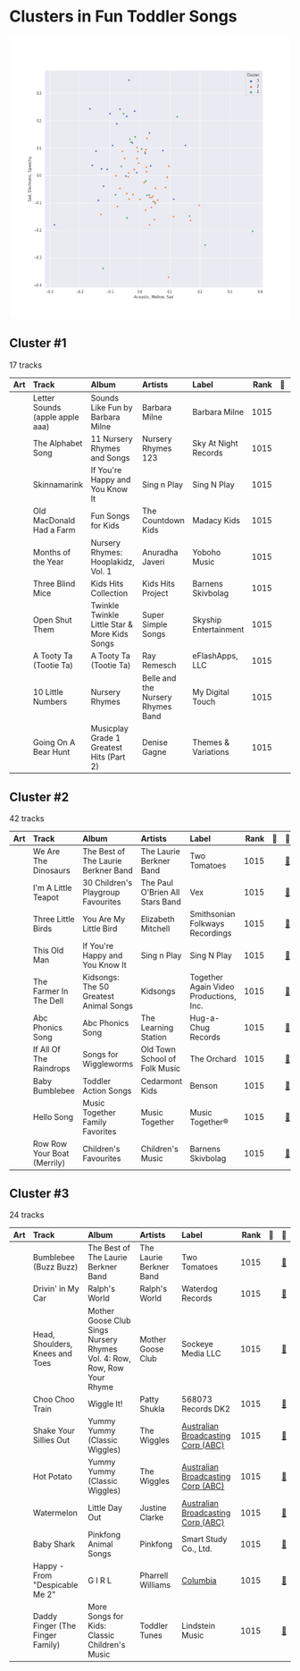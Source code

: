 # Clusters in Fun Toddler Songs 

![Comparison of Cluster](../../../images/playlists/fun_toddler_songs_/clusters/clusters_scatter.png)

## Cluster #1

17 tracks

| Art | Track | Album | Artists | Label | Rank | 💚 | 🔗 |
|:---|:---|:---|:---|:---|---:|:---|:---|
| <img src="https://i.scdn.co/image/ab67616d0000b273024d2a8b825e7bac9aeb460c" alt="" width="50" /> | Letter Sounds (apple apple aaa) | Sounds Like Fun by Barbara Milne | Barbara Milne | Barbara Milne | 1015 | | [🔗](https://open.spotify.com/track/0mSs7n2iFEfoONUCWoZfDl) |
| <img src="https://i.scdn.co/image/ab67616d0000b273374947dbb95010fd96b45a8a" alt="" width="50" /> | The Alphabet Song | 11 Nursery Rhymes and Songs | Nursery Rhymes 123 | Sky At Night Records | 1015 | | [🔗](https://open.spotify.com/track/3AKptVSm0UdJvzALA4ioAn) |
| <img src="https://i.scdn.co/image/ab67616d0000b273d43d503db3d6dd15127b403a" alt="" width="50" /> | Skinnamarink | If You're Happy and You Know It | Sing n Play | Sing N Play | 1015 | | [🔗](https://open.spotify.com/track/3qZjcQSjTL1sXvCghKeLb2) |
| <img src="https://i.scdn.co/image/ab67616d0000b273a6079f689f4f8f2dae7e1b4a" alt="" width="50" /> | Old MacDonald Had a Farm | Fun Songs for Kids | The Countdown Kids | Madacy Kids | 1015 | | [🔗](https://open.spotify.com/track/2tGgIA04KdLTRRGY5Ndw5w) |
| <img src="https://i.scdn.co/image/ab67616d0000b2734410bfa955dff7a3bf84dc78" alt="" width="50" /> | Months of the Year | Nursery Rhymes: Hooplakidz, Vol. 1 | Anuradha Javeri | Yoboho Music | 1015 | | [🔗](https://open.spotify.com/track/29xVFbFlteivgkDHG15BpO) |
| <img src="https://i.scdn.co/image/ab67616d0000b273648517235abb8c05b1b1af3e" alt="" width="50" /> | Three Blind Mice | Kids Hits Collection | Kids Hits Project | Barnens Skivbolag | 1015 | | [🔗](https://open.spotify.com/track/30KpWHztqavXKbJYnusL9u) |
| <img src="https://i.scdn.co/image/ab67616d0000b2734062dcfa17a0b15cdbfc9d50" alt="" width="50" /> | Open Shut Them | Twinkle Twinkle Little Star & More Kids Songs | Super Simple Songs | Skyship Entertainment | 1015 | | [🔗](https://open.spotify.com/track/2NtrTPwgjK6nLefb8icrue) |
| <img src="https://i.scdn.co/image/ab67616d0000b27377a274592dfe888f5d0d91b7" alt="" width="50" /> | A Tooty Ta (Tootie Ta) | A Tooty Ta (Tootie Ta) | Ray Remesch | eFlashApps, LLC | 1015 | | [🔗](https://open.spotify.com/track/40aF8upN1GeHQCcNFlDT9J) |
| <img src="https://i.scdn.co/image/ab67616d0000b273f920b73d9bd1d38284913976" alt="" width="50" /> | 10 Little Numbers | Nursery Rhymes | Belle and the Nursery Rhymes Band | My Digital Touch | 1015 | | [🔗](https://open.spotify.com/track/4ESxsb4EVn7xGmJPsEN7wr) |
| <img src="https://i.scdn.co/image/ab67616d0000b273d80bd51eba94b296fc693108" alt="" width="50" /> | Going On A Bear Hunt | Musicplay Grade 1 Greatest Hits (Part 2) | Denise Gagne | Themes & Variations | 1015 | | [🔗](https://open.spotify.com/track/4bhX85fxOd0E2UtOJcg7TN) |
## Cluster #2

42 tracks

| Art | Track | Album | Artists | Label | Rank | 💚 | 🔗 |
|:---|:---|:---|:---|:---|---:|:---|:---|
| <img src="https://i.scdn.co/image/ab67616d0000b27315da17f21f746eefc8c7265b" alt="" width="50" /> | We Are The Dinosaurs | The Best of The Laurie Berkner Band | The Laurie Berkner Band | Two Tomatoes | 1015 | | [🔗](https://open.spotify.com/track/1FmJtqPzqoh9FydgLvFcXR) |
| <img src="https://i.scdn.co/image/ab67616d0000b273ee857d39aa55c1a3123848e9" alt="" width="50" /> | I'm A Little Teapot | 30 Children's Playgroup Favourites | The Paul O'Brien All Stars Band | Vex | 1015 | | [🔗](https://open.spotify.com/track/09e9gkRHVf8xQHy3dQ1fO8) |
| <img src="https://i.scdn.co/image/ab67616d0000b2732e98ac353bde1480e5be8721" alt="" width="50" /> | Three Little Birds | You Are My Little Bird | Elizabeth Mitchell | Smithsonian Folkways Recordings | 1015 | | [🔗](https://open.spotify.com/track/4Rs7nQW8DxBlyBpetWdkyI) |
| <img src="https://i.scdn.co/image/ab67616d0000b273d43d503db3d6dd15127b403a" alt="" width="50" /> | This Old Man | If You're Happy and You Know It | Sing n Play | Sing N Play | 1015 | | [🔗](https://open.spotify.com/track/4oU7XJPdXtVfNvWrIdRRoT) |
| <img src="https://i.scdn.co/image/ab67616d0000b27373faccd9bf217d899d34a273" alt="" width="50" /> | The Farmer In The Dell | Kidsongs: The 50 Greatest Animal Songs | Kidsongs | Together Again Video Productions, Inc. | 1015 | | [🔗](https://open.spotify.com/track/1srbiAU0RloE9PtSGGXmTQ) |
| <img src="https://i.scdn.co/image/ab67616d0000b273bbc2c30740cdaf0f294a786f" alt="" width="50" /> | Abc Phonics Song | Abc Phonics Song | The Learning Station | Hug-a-Chug Records | 1015 | | [🔗](https://open.spotify.com/track/6C0KJ9MMjL4G3FkkpUSQph) |
| <img src="https://i.scdn.co/image/ab67616d0000b273e3caaf7f5b105c98e1d400f1" alt="" width="50" /> | If All Of The Raindrops | Songs for Wiggleworms | Old Town School of Folk Music | The Orchard | 1015 | | [🔗](https://open.spotify.com/track/5POM2lseA6sONqP0O9pxWC) |
| <img src="https://i.scdn.co/image/ab67616d0000b27372444ddcc6bcf20f45c76a81" alt="" width="50" /> | Baby Bumblebee | Toddler Action Songs | Cedarmont Kids | Benson | 1015 | | [🔗](https://open.spotify.com/track/5nyiCpT9umyu8ChSDofeVg) |
| <img src="https://i.scdn.co/image/ab67616d0000b273c0dbda78591899579d2c9f7c" alt="" width="50" /> | Hello Song | Music Together Family Favorites | Music Together | Music Together® | 1015 | | [🔗](https://open.spotify.com/track/5tchXfzE9ktj1bSxmgPlDG) |
| <img src="https://i.scdn.co/image/ab67616d0000b273a867b723bb69f302ee08ae92" alt="" width="50" /> | Row Row Your Boat (Merrily) | Children's Favourites | Children's Music | Barnens Skivbolag | 1015 | | [🔗](https://open.spotify.com/track/6rup3MnFORKLyVwn10k2uO) |
## Cluster #3

24 tracks

| Art | Track | Album | Artists | Label | Rank | 💚 | 🔗 |
|:---|:---|:---|:---|:---|---:|:---|:---|
| <img src="https://i.scdn.co/image/ab67616d0000b27315da17f21f746eefc8c7265b" alt="" width="50" /> | Bumblebee (Buzz Buzz) | The Best of The Laurie Berkner Band | The Laurie Berkner Band | Two Tomatoes | 1015 | | [🔗](https://open.spotify.com/track/7wmLqSbHSmUzhqXRVqADnq) |
| <img src="https://i.scdn.co/image/ab67616d0000b273240bd30355c4a91793e81f49" alt="" width="50" /> | Drivin' in My Car | Ralph's World | Ralph's World | Waterdog Records | 1015 | | [🔗](https://open.spotify.com/track/0oFzsGRIzjGaHfTZTSCBlW) |
| <img src="https://i.scdn.co/image/ab67616d0000b273f73e9ac8e2bfcd29de478a5b" alt="" width="50" /> | Head, Shoulders, Knees and Toes | Mother Goose Club Sings Nursery Rhymes Vol. 4: Row, Row, Row Your Rhyme | Mother Goose Club | Sockeye Media LLC | 1015 | | [🔗](https://open.spotify.com/track/2qKrxtkIuCOyE66TAunMXx) |
| <img src="https://i.scdn.co/image/ab67616d0000b27340d558d041fba6cb638f2da7" alt="" width="50" /> | Choo Choo Train | Wiggle It! | Patty Shukla | 568073 Records DK2 | 1015 | | [🔗](https://open.spotify.com/track/1V04M7wFRFxzDlcjChlLsh) |
| <img src="https://i.scdn.co/image/ab67616d0000b273687e08fc0fdf2e7a72d53db8" alt="" width="50" /> | Shake Your Sillies Out | Yummy Yummy (Classic Wiggles) | The Wiggles | [Australian Broadcasting Corp (ABC)](../../../../labels/australian_broadcasting_corp_(abc)) | 1015 | | [🔗](https://open.spotify.com/track/2p5ChL6v6XQKg1taVNd6aB) |
| <img src="https://i.scdn.co/image/ab67616d0000b273687e08fc0fdf2e7a72d53db8" alt="" width="50" /> | Hot Potato | Yummy Yummy (Classic Wiggles) | The Wiggles | [Australian Broadcasting Corp (ABC)](../../../../labels/australian_broadcasting_corp_(abc)) | 1015 | | [🔗](https://open.spotify.com/track/6YfgINyGYB76E8dZygu4XO) |
| <img src="https://i.scdn.co/image/ab67616d0000b273a80af593612dc1ffca3c02f3" alt="" width="50" /> | Watermelon | Little Day Out | Justine Clarke | [Australian Broadcasting Corp (ABC)](../../../../labels/australian_broadcasting_corp_(abc)) | 1015 | | [🔗](https://open.spotify.com/track/4zR7Vs5v3AmgBrO9fEoSs2) |
| <img src="https://i.scdn.co/image/ab67616d0000b27311723f2867f29b2134ae47e4" alt="" width="50" /> | Baby Shark | Pinkfong Animal Songs | Pinkfong | Smart Study Co., Ltd. | 1015 | | [🔗](https://open.spotify.com/track/5ygDXis42ncn6kYG14lEVG) |
| <img src="https://i.scdn.co/image/ab67616d0000b273e8107e6d9214baa81bb79bba" alt="" width="50" /> | Happy - From "Despicable Me 2" | G I R L | Pharrell Williams | [Columbia](../../../../labels/columbia) | 1015 | | [🔗](https://open.spotify.com/track/60nZcImufyMA1MKQY3dcCH) |
| <img src="https://i.scdn.co/image/ab67616d0000b2730143fb7ea0ba17925f883503" alt="" width="50" /> | Daddy Finger (The Finger Family) | More Songs for Kids: Classic Children's Music | Toddler Tunes | Lindstein Music | 1015 | | [🔗](https://open.spotify.com/track/7ps7z3HNmjHWNS9kzNjle2) |